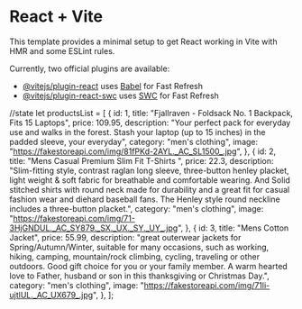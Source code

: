 # React + Vite

This template provides a minimal setup to get React working in Vite with HMR and some ESLint rules.

Currently, two official plugins are available:

- [@vitejs/plugin-react](https://github.com/vitejs/vite-plugin-react/blob/main/packages/plugin-react/README.md) uses [Babel](https://babeljs.io/) for Fast Refresh
- [@vitejs/plugin-react-swc](https://github.com/vitejs/vite-plugin-react-swc) uses [SWC](https://swc.rs/) for Fast Refresh





 //state
  let productsList = [
    {
      id: 1,
      title: "Fjallraven - Foldsack No. 1 Backpack, Fits 15 Laptops",
      price: 109.95,
      description:
        "Your perfect pack for everyday use and walks in the forest. Stash your laptop (up to 15 inches) in the padded sleeve, your everyday",
      category: "men's clothing",
      image: "https://fakestoreapi.com/img/81fPKd-2AYL._AC_SL1500_.jpg",
    },
    {
      id: 2,
      title: "Mens Casual Premium Slim Fit T-Shirts ",
      price: 22.3,
      description:
        "Slim-fitting style, contrast raglan long sleeve, three-button henley placket, light weight & soft fabric for breathable and comfortable wearing. And Solid stitched shirts with round neck made for durability and a great fit for casual fashion wear and diehard baseball fans. The Henley style round neckline includes a three-button placket.",
      category: "men's clothing",
      image:
        "https://fakestoreapi.com/img/71-3HjGNDUL._AC_SY879._SX._UX._SY._UY_.jpg",
    },
    {
      id: 3,
      title: "Mens Cotton Jacket",
      price: 55.99,
      description:
        "great outerwear jackets for Spring/Autumn/Winter, suitable for many occasions, such as working, hiking, camping, mountain/rock climbing, cycling, traveling or other outdoors. Good gift choice for you or your family member. A warm hearted love to Father, husband or son in this thanksgiving or Christmas Day.",
      category: "men's clothing",
      image: "https://fakestoreapi.com/img/71li-ujtlUL._AC_UX679_.jpg",
    },
  ];